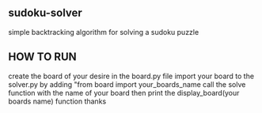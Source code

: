 ## sudoku-solver
simple backtracking algorithm for solving a sudoku puzzle

## HOW TO RUN

create the board of your desire in the board.py file import your board to the solver.py by adding "from board import your_boards_name call the solve function with the name of your board then print the display_board(your boards name) function thanks
